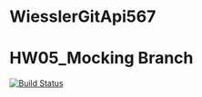 # WiesslerGitApi567

# HW05_Mocking  Branch
[![Build Status](https://app.travis-ci.com/SWiessler/WiesslerGitApi567.svg?branch=HW05a_Mocking)](https://app.travis-ci.com/SWiessler/WiesslerGitApi567)